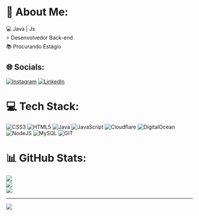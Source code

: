 # 💫 About Me:
💻 Java | Js<br>⚡ Desenvolvedor Back-end<br>📚 Procurando Estágio


## 🌐 Socials:
[![Instagram](https://img.shields.io/badge/Instagram-%23E4405F.svg?logo=Instagram&logoColor=white)](https://instagram.com/https://www.instagram.com/__lucianopcd/) [![LinkedIn](https://img.shields.io/badge/LinkedIn-%230077B5.svg?logo=linkedin&logoColor=white)](https://linkedin.com/in/https://www.linkedin.com/in/luciano-póvoas-947868231/) 

# 💻 Tech Stack:
![CSS3](https://img.shields.io/badge/css3-%231572B6.svg?style=flat&logo=css3&logoColor=white) ![HTML5](https://img.shields.io/badge/html5-%23E34F26.svg?style=flat&logo=html5&logoColor=white) ![Java](https://img.shields.io/badge/java-%23ED8B00.svg?style=flat&logo=java&logoColor=white) ![JavaScript](https://img.shields.io/badge/javascript-%23323330.svg?style=flat&logo=javascript&logoColor=%23F7DF1E) ![Cloudflare](https://img.shields.io/badge/Cloudflare-F38020?style=flat&logo=Cloudflare&logoColor=white) ![DigitalOcean](https://img.shields.io/badge/DigitalOcean-%230167ff.svg?style=flat&logo=digitalOcean&logoColor=white) ![NodeJS](https://img.shields.io/badge/node.js-6DA55F?style=flat&logo=node.js&logoColor=white) ![MySQL](https://img.shields.io/badge/mysql-%2300f.svg?style=flat&logo=mysql&logoColor=white) ![GIT](https://img.shields.io/badge/Git-fc6d26?style=flat&logo=git&logoColor=white)
# 📊 GitHub Stats:
![](https://github-readme-stats.vercel.app/api?username=lucianopovoas&theme=dark&hide_border=false&include_all_commits=false&count_private=false)<br/>
![](https://github-readme-streak-stats.herokuapp.com/?user=lucianopovoas&theme=dark&hide_border=false)<br/>
![](https://github-readme-stats.vercel.app/api/top-langs/?username=lucianopovoas&theme=dark&hide_border=false&include_all_commits=false&count_private=false&layout=compact)

---
[![](https://visitcount.itsvg.in/api?id=lucianopovoas&icon=0&color=0)](https://visitcount.itsvg.in)

<!-- Proudly created with GPRM ( https://gprm.itsvg.in ) -->
